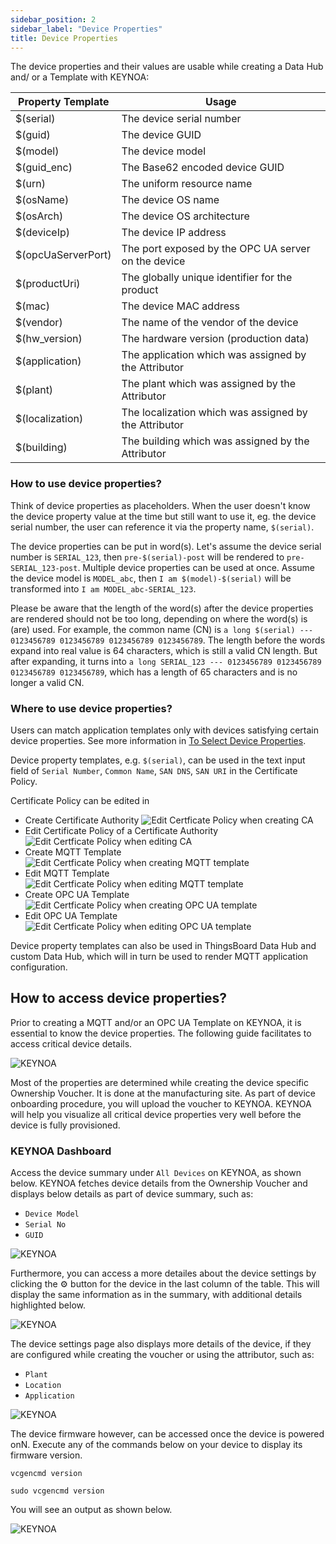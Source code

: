 ```yaml
---
sidebar_position: 2
sidebar_label: "Device Properties"
title: Device Properties
---
```


The device properties and their values are usable while creating a Data Hub and/ or a Template with KEYNOA:

| Property Template  | Usage                                                 |
|--------------------|-------------------------------------------------------|
| $(serial)          | The device serial number                              |
| $(guid)            | The device GUID                                       |
| $(model)           | The device model                               |
| $(guid_enc)        | The Base62 encoded device GUID                        |
| $(urn)             | The uniform resource name                             |
| $(osName)          | The device OS name                                    |
| $(osArch)          | The device OS architecture                            |
| $(deviceIp)        | The device IP address                                 |
| $(opcUaServerPort) | The port exposed by the OPC UA server on the device   |
| $(productUri)      | The globally unique identifier for the product        |
| $(mac)             | The device MAC address                                |
| $(vendor)          | The name of the vendor of the device                  |
| $(hw_version)      | The hardware version (production data)                |
| $(application)     | The application which was assigned by the Attributor  |
| $(plant)           | The plant which was assigned by the Attributor        |
| $(localization)    | The localization which was assigned by the Attributor |
| $(building)        | The building which was assigned by the Attributor     |

### How to use device properties?
Think of device properties as placeholders. 
When the user doesn't know the device property value at the time but still want to use it, eg. the device serial number,
the user can reference it via the property name, `$(serial)`. 

The device properties can be put in word(s). Let's assume the device serial number is `SERIAL_123`, then 
`pre-$(serial)-post` will be rendered to `pre-SERIAL_123-post`.
Multiple device properties can be used at once. Assume the device model is `MODEL_abc`, then `I am $(model)-$(serial)` will be
transformed into `I am MODEL_abc-SERIAL_123`.

Please be aware that the length of the word(s) after the device properties are rendered should not be too long, 
depending on where the word(s) is (are) used. 
For example, the common name (CN) is `a long $(serial) --- 0123456789 0123456789 0123456789 0123456789`.
The length before the words expand into real value is 64 characters, which is still a valid CN length.
But after expanding, it turns into `a long SERIAL_123 --- 0123456789 0123456789 0123456789 0123456789`, 
which has a length of 65 characters and is no longer a valid CN.

### Where to use device properties?
Users can match application templates only with devices satisfying certain device properties. 
See more information in [To Select Device Properties](/reference/mqtt-template.md#to-select-device-properties).

Device property templates, e.g. `$(serial)`,
can be used in the text input field of `Serial Number`, `Common Name`, `SAN DNS`, `SAN URI` in the Certificate Policy. 

Certificate Policy can be edited in
- Create Certificate Authority
  ![Edit Certficate Policy when creating CA](/img/KEYNOA/reference-doc/Device-Properties/default-cert-template-create-CA.png)
- Edit Certificate Policy of a Certificate Authority
  ![Edit Certficate Policy when editing CA](/img/KEYNOA/reference-doc/Device-Properties/default-cert-template-edit-CA.png)
- Create MQTT Template
  ![Edit Certficate Policy when creating MQTT template](/img/KEYNOA/reference-doc/Device-Properties/cert-template-create-mqtt.png)
- Edit MQTT Template
  ![Edit Certficate Policy when editing MQTT template](/img/KEYNOA/reference-doc/Device-Properties/cert-template-edit-mqtt.png)
- Create OPC UA Template
  ![Edit Certficate Policy when creating OPC UA template](/img/KEYNOA/reference-doc/Device-Properties/cert-template-create-OPCUA.png)
- Edit OPC UA Template
  ![Edit Certficate Policy when editing OPC UA template](/img/KEYNOA/reference-doc/Device-Properties/cert-template-edit-OPCUA.png)

Device property templates can also be used in ThingsBoard Data Hub and custom Data Hub, which will in turn be used to render MQTT application configuration.


## How to access device properties?

Prior to creating a MQTT and/or an OPC UA Template on KEYNOA, it is essential to know the device properties. The following guide facilitates to access critical device details. 

![KEYNOA](/img/KEYNOA/reference-doc/Device-Properties/device-properties.png)

Most of the properties are determined while creating the device specific Ownership Voucher. It is done at the manufacturing site. As part of device onboarding procedure, you will upload the voucher to KEYNOA. KEYNOA will help you visualize all critical device properties very well before the device is fully provisioned.


### KEYNOA Dashboard

Access the device summary under `All Devices` on KEYNOA, as shown below. KEYNOA fetches device details from the Ownership Voucher and displays below details as part of device summary, such as:

- `Device Model`
- `Serial No`
- `GUID`

![KEYNOA](/img/KEYNOA/reference-doc/Device-Properties/device-summary.png)

Furthermore, you can access a more detailes about the device settings by clicking the ⚙️ button for the device in the last column of the table. This will display the same information as in the summary, with additional details highlighted below.

![KEYNOA](/img/KEYNOA/reference-doc/Device-Properties/device-detailed-settings-1.png)


The device settings page also displays more details of the device, if they are configured while creating the voucher or using the attributor, such as:

- `Plant`
- `Location`
- `Application`
 
![KEYNOA](/img/KEYNOA/reference-doc/Device-Properties/device-detailed-settings-2.png)

The device firmware however, can be accessed once the device is powered onN. Execute any of the commands below on your device to display its firmware version.

```
vcgencmd version
```
```
sudo vcgencmd version
```

You will see an output as shown below. 

![KEYNOA](/img/KEYNOA/reference-doc/Device-Properties/firmware-version.png)







